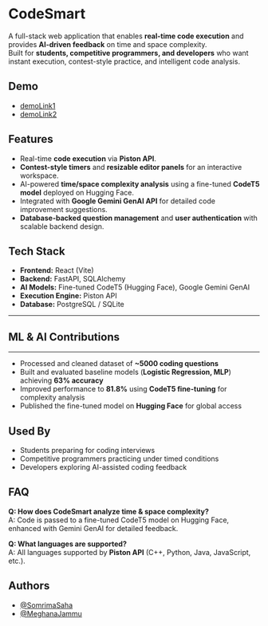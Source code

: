# CodeSmart

A full-stack web application that enables **real-time code execution** and provides **AI-driven feedback** on time and space complexity.  
Built for **students, competitive programmers, and developers** who want instant execution, contest-style practice, and intelligent code analysis.  



## Demo  
- [demoLink1]()  
- [demoLink2]()  



## Features  
- Real-time **code execution** via **Piston API**.
- **Contest-style timers** and **resizable editor panels** for an interactive workspace.
- AI-powered **time/space complexity analysis** using a fine-tuned **CodeT5 model** deployed on Hugging Face.
- Integrated with **Google Gemini GenAI API** for detailed code improvement suggestions.
- **Database-backed question management** and **user authentication** with scalable backend design. 



## Tech Stack


- **Frontend:** React (Vite)  
- **Backend:** FastAPI, SQLAlchemy  
- **AI Models:** Fine-tuned CodeT5 (Hugging Face), Google Gemini GenAI  
- **Execution Engine:** Piston API  
- **Database:** PostgreSQL / SQLite  

---

## ML & AI Contributions
---

- Processed and cleaned dataset of **~5000 coding questions**  
- Built and evaluated baseline models (**Logistic Regression, MLP**) achieving **63% accuracy**  
- Improved performance to **81.8%** using **CodeT5 fine-tuning** for complexity analysis  
- Published the fine-tuned model on **Hugging Face** for global access  



## Used By


- Students preparing for coding interviews  
- Competitive programmers practicing under timed conditions  
- Developers exploring AI-assisted coding feedback  



## FAQ


**Q: How does CodeSmart analyze time & space complexity?**  
A: Code is passed to a fine-tuned CodeT5 model on Hugging Face, enhanced with Gemini GenAI for detailed feedback.  

**Q: What languages are supported?**  
A: All languages supported by **Piston API** (C++, Python, Java, JavaScript, etc.).  



## Authors


- [@SomrimaSaha](https://github.com/somrima-09)  
- [@MeghanaJammu](https://github.com/MeghanaJammu)  
